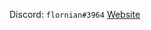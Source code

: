 Discord: `flornian#3964`
[Website](http://fkorstanje.nl/)

<!---
floriankorstanje/floriankorstanje is a ✨ special ✨ repository because its `README.md` (this file) appears on your GitHub profile.
You can click the Preview link to take a look at your changes.
--->
